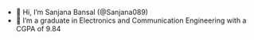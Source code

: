 - 👋 Hi, I’m Sanjana Bansal (@Sanjana089)
- 🌱 I’m a graduate in Electronics and Communication Engineering with a CGPA of 9.84



<!---
Sanjana089/Sanjana089 is a ✨ special ✨ repository because its `README.md` (this file) appears on your GitHub profile.
You can click the Preview link to take a look at your changes.
--->
